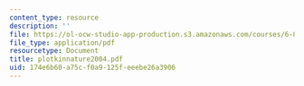 ```yaml
---
content_type: resource
description: ''
file: https://ol-ocw-studio-app-production.s3.amazonaws.com/courses/6-877j-computational-evolutionary-biology-fall-2005/174e6b60a75cf0a9125feeebe26a3906_plotkinnature2004.pdf
file_type: application/pdf
resourcetype: Document
title: plotkinnature2004.pdf
uid: 174e6b60-a75c-f0a9-125f-eeebe26a3906
---
```

